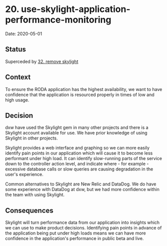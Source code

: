 # 20. use-skylight-application-performance-monitoring

Date: 2020-05-01

## Status

Superceded by [32. remove skylight](0032-remove-unused-skylight-performance-monitoring-app.md)

## Context

To ensure the RODA application has the highest availability, we want 
to have confidence that the application is resourced properly in times of 
low and high usage.

## Decision

dxw have used the Skylight gem in many other projects and there is a Skylight
account available for use. We have prior knowledge of using Skylight in
other projects.

Skylight provides a web interface and graphing so we can more easily identify
pain points in our application which will cause it to become less performant
under high load. It can identify slow-running parts of the service down to the
controller action level, and indicate where - for example - excessive database
calls or slow queries are causing degradation in the user's experience.

Common alternatives to Skylight are New Relic and DataDog. We do have some
experience with DataDog at dxw, but we had more confidence within the team with
using Skylight.

## Consequences

Skylight will turn performance data from our application into insights which we
can use to make product decisions. Identifying pain points in advance of the
application being put under high loads means we can have more confidence
in the application's performance in public beta and live.
